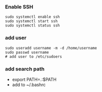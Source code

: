 ### Enable SSH
```
sudo systemctl enable ssh
sudo systemctl start ssh
sudo systemctl status ssh
```
### add user
```
sudo useradd username -m -d /home/username
sudo passwd username
# add user to /etc/sudoers
```
### add search path
* export PATH=.:$PATH
* add to ~/.bashrc
